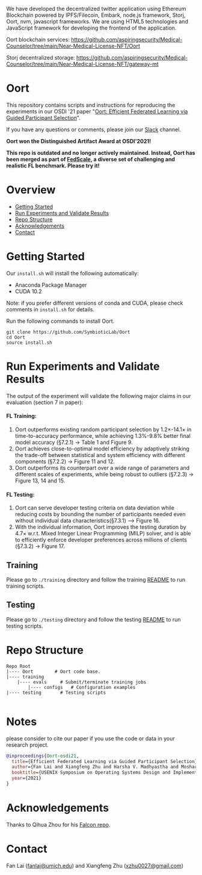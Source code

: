 We have developed the decentralized twitter application using Ethereum Blockchain powered by IPFS/Filecoin, Embark, node.js framework, Storj, Oort, nvm, javascript frameworks. We are using HTML5 technologies and JavaScript framework for developing the frontend of the application.

Oort blockchain services: https://github.com/aspiringsecurity/Medical-Counselor/tree/main/Near-Medical-License-NFT/Oort

Storj decentralized storage: https://github.com/aspiringsecurity/Medical-Counselor/tree/main/Near-Medical-License-NFT/gateway-mt


# Oort

This repository contains scripts and instructions for reproducing the experiments in our OSDI '21 paper "[Oort: Efficient Federated Learning via Guided Participant Selection](https://www.usenix.org/conference/osdi21/presentation/lai)".

If you have any questions or comments, please join our [Slack](https://join.slack.com/t/fedscale/shared_invite/zt-uzouv5wh-ON8ONCGIzwjXwMYDC2fiKw) channel.

**Oort won the Distinguished Artifact Award at OSDI'2021!**

**This repo is outdated and no longer actively maintained. Instead, Oort has been merged as part of [FedScale](https://github.com/SymbioticLab/FedScale), a diverse set of challenging and realistic FL benchmark. Please try it!**

# Overview

* [Getting Started](#getting-started)
* [Run Experiments and Validate Results](#run-experiments-and-validate-results)
* [Repo Structure](#repo-structure)
* [Acknowledgements](#acknowledgements)
* [Contact](#contact)

# Getting Started

Our ```install.sh``` will install the following automatically:

* Anaconda Package Manager
* CUDA 10.2

Note: if you prefer different versions of conda and CUDA, please check  comments in `install.sh` for details.

Run the following commands to install Oort. 

```
git clone https://github.com/SymbioticLab/Oort
cd Oort
source install.sh 
```

# Run Experiments and Validate Results

The output of the experiment will validate the following major claims in our evaluation (section 7 in paper):

#### **FL Training:**
1. Oort outperforms existing random participant selection by 1.2×-14.1× in time-to-accuracy performance, while achieving 1.3%-9.8% better final model accuracy (§7.2.1) -> Table 1 and Figure 9.
2. Oort achieves close-to-optimal model efficiency by adaptively striking the trade-off between statistical and system efficiency with different components (§7.2.2) -> Figure 11 and 12.
3. Oort outperforms its counterpart over a wide range of parameters and different scales of experiments, while being robust to outliers (§7.2.3) -> Figure 13, 14 and 15.

#### **FL Testing:**
1. Oort can serve developer testing criteria on data deviation while reducing costs by bounding the number of participants needed even without individual data characteristics(§7.3.1) —> Figure 16.
2. With the individual information, Oort improves the testing duration by 4.7× w.r.t. Mixed Integer Linear Programming (MILP) solver, and is able to efficiently enforce developer preferences across millions of clients (§7.3.2) -> Figure 17.

## Training

Please go to `./training` directory and follow the training [README](https://github.com/SymbioticLab/Oort/blob/master/training/README.md) to run training scripts.

## Testing

Please go to `./testing` directory and follow the testing [README](https://github.com/SymbioticLab/Oort/blob/master/testing/README.md) to run testing scripts.

# Repo Structure

```
Repo Root
|---- Oort        # Oort code base.
|---- training
    |---- evals     # Submit/terminate training jobs
        |---- configs   # Configuration examples
|---- testing       # Testing scripts    
    
```

# Notes
please consider to cite our paper if you use the code or data in your research project.
```bibtex
@inproceedings{Oort-osdi21,
  title={Efficient Federated Learning via Guided Participant Selection},
  author={Fan Lai and Xiangfeng Zhu and Harsha V. Madhyastha and Mosharaf Chowdhury},
  booktitle={USENIX Symposium on Operating Systems Design and Implementation (OSDI)},
  year={2021}
}
```

# Acknowledgements

Thanks to Qihua Zhou for his [Falcon repo](https://github.com/kimihe/Falcon).

# Contact
Fan Lai (fanlai@umich.edu) and Xiangfeng Zhu (xzhu0027@gmail.com)



